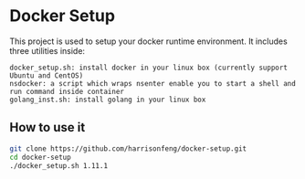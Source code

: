 # Docker Setup

This project is used to setup your docker runtime environment. 
It includes three utilities inside:

    docker_setup.sh: install docker in your linux box (currently support Ubuntu and CentOS)
    nsdocker: a script which wraps nsenter enable you to start a shell and run command inside container
    golang_inst.sh: install golang in your linux box
    
## How to use it

```bash
git clone https://github.com/harrisonfeng/docker-setup.git
cd docker-setup
./docker_setup.sh 1.11.1
```
